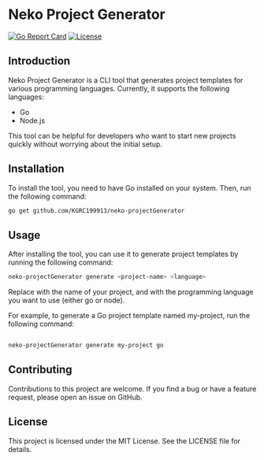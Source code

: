 # Neko Project Generator

[![Go Report Card](https://goreportcard.com/badge/github.com/KGRC199913/neko-projectGenerator)](https://goreportcard.com/report/github.com/KGRC199913/neko-projectGenerator)
[![License](https://img.shields.io/badge/license-MIT-blue.svg)](https://github.com/KGRC199913/neko-projectGenerator/blob/main/LICENSE)

## Introduction

Neko Project Generator is a CLI tool that generates project templates for various programming languages. Currently, it supports the following languages:

- Go
- Node.js

This tool can be helpful for developers who want to start new projects quickly without worrying about the initial setup.

## Installation

To install the tool, you need to have Go installed on your system. Then, run the following command:

```bash
go get github.com/KGRC199913/neko-projectGenerator
```

## Usage

After installing the tool, you can use it to generate project templates by running the following command:

```bash
neko-projectGenerator generate <project-name> <language>
```

Replace <project-name> with the name of your project, and <language> with the programming language you want to use (either go or node).

For example, to generate a Go project template named my-project, run the following command:

```bash

neko-projectGenerator generate my-project go
```


## Contributing

Contributions to this project are welcome. If you find a bug or have a feature request, please open an issue on GitHub.

## License

This project is licensed under the MIT License. See the LICENSE file for details.